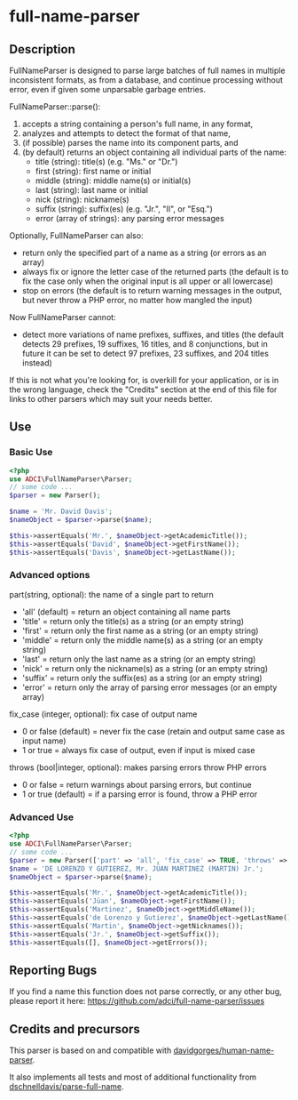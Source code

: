 # full-name-parser

## Description

FullNameParser is designed to parse large batches of full names in multiple
inconsistent formats, as from a database, and continue processing without error,
even if given some unparsable garbage entries.

FullNameParser::parse():

1. accepts a string containing a person's full name, in any format,
2. analyzes and attempts to detect the format of that name,
3. (if possible) parses the name into its component parts, and
4. (by default) returns an object containing all individual parts of the name:
    - title (string): title(s) (e.g. "Ms." or "Dr.")
    - first (string): first name or initial
    - middle (string): middle name(s) or initial(s)
    - last (string): last name or initial
    - nick (string): nickname(s)
    - suffix (string): suffix(es) (e.g. "Jr.", "II", or "Esq.")
    - error (array of strings): any parsing error messages

Optionally, FullNameParser can also:

* return only the specified part of a name as a string (or errors as an array)
* always fix or ignore the letter case of the returned parts (the default is
    to fix the case only when the original input is all upper or all lowercase)
* stop on errors (the default is to return warning messages in the output,
    but never throw a PHP error, no matter how mangled the input)
    
Now FullNameParser cannot:
* detect more variations of name prefixes, suffixes, and titles (the default
    detects 29 prefixes, 19 suffixes, 16 titles, and 8 conjunctions, but in future it
    can be set to detect 97 prefixes, 23 suffixes, and 204 titles instead)

If this is not what you're looking for, is overkill for your application, or
is in the wrong language, check the "Credits" section at the end of this file
for links to other parsers which may suit your needs better.

## Use

### Basic Use

```php
<?php
use ADCI\FullNameParser\Parser;
// some code ...
$parser = new Parser();

$name = 'Mr. David Davis';
$nameObject = $parser->parse($name);

$this->assertEquals('Mr.', $nameObject->getAcademicTitle());
$this->assertEquals('David', $nameObject->getFirstName());
$this->assertEquals('Davis', $nameObject->getLastName());
```

### Advanced options

part(string, optional): the name of a single part to return

  - 'all' (default) = return an object containing all name parts
  - 'title' = return only the title(s) as a string (or an empty string)
  - 'first' = return only the first name as a string (or an empty string)
  - 'middle' = return only the middle name(s) as a string (or an empty string)
  - 'last' = return only the last name as a string (or an empty string)
  - 'nick' = return only the nickname(s) as a string (or an empty string)
  - 'suffix' = return only the suffix(es) as a string (or an empty string)
  - 'error' = return only the array of parsing error messages (or an empty array)

fix_case (integer, optional): fix case of output name

  - 0 or false (default) = never fix the case (retain and output same case as input name)
  - 1 or true = always fix case of output, even if input is mixed case

throws (bool|integer, optional): makes parsing errors throw PHP errors

  - 0 or false = return warnings about parsing errors, but continue
  - 1 or true (default) = if a parsing error is found, throw a PHP error

### Advanced Use

```php
<?php
use ADCI\FullNameParser\Parser;
// some code ...
$parser = new Parser(['part' => 'all', 'fix_case' => TRUE, 'throws' => FALSE]);
$name = 'DE LORENZO Y GUTIEREZ, Mr. JÜAN MARTINEZ (MARTIN) Jr.';
$nameObject = $parser->parse($name);

$this->assertEquals('Mr.', $nameObject->getAcademicTitle());
$this->assertEquals('Jüan', $nameObject->getFirstName());
$this->assertEquals('Martinez', $nameObject->getMiddleName());
$this->assertEquals('de Lorenzo y Gutierez', $nameObject->getLastName());
$this->assertEquals('Martin', $nameObject->getNicknames());
$this->assertEquals('Jr.', $nameObject->getSuffix());
$this->assertEquals([], $nameObject->getErrors());
```

## Reporting Bugs

If you find a name this function does not parse correctly, or any other bug,
please report it here: https://github.com/adci/full-name-parser/issues

## Credits and precursors

This parser is based on and compatible with [davidgorges/human-name-parser](https://github.com/davidgorges/HumanNameParser.php). 

It also implements all tests and most of additional functionality from [dschnelldavis/parse-full-name](https://github.com/dschnelldavis/parse-full-name).
